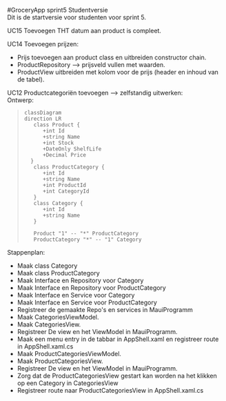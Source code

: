 #GroceryApp sprint5 Studentversie  
Dit is de startversie voor studenten voor sprint 5.  
 
UC15 Toevoegen THT datum aan product is compleet.  

UC14 Toevoegen prijzen:  
- Prijs toevoegen aan product class en uitbreiden constructor chain.  
- ProductRepository --> prijsveld vullen met waarden.  
- ProductView uitbreiden met kolom voor de prijs (header en inhoud van de tabel).      

UC12 Productcategoriën toevoegen --> zelfstandig uitwerken:  
Ontwerp:
>```mermaid
>classDiagram
>direction LR
>    class Product {
>	    +int Id
>	    +string Name
>	    +int Stock
>	    +DateOnly ShelfLife
>	    +Decimal Price
>   }
>    class ProductCategory {
>	    +int Id
>	    +string Name
>	    +int ProductId
>	    +int CategoryId
>    }
>    class Category {
>	    +int Id
>	    +string Name
>    }
>
>    Product "1" -- "*" ProductCategory
>    ProductCategory "*" -- "1" Category
> ```
Stappenplan:  
- Maak class Category  
- Maak class ProductCategory  
- Maak Interface en Repository voor Category  
- Maak Interface en Repository voor ProductCategory  
- Maak Interface en Service voor Category  
- Maak Interface en Service voor ProductCategory  
- Registreer de gemaakte Repo's en services in MauiProgramm  
- Maak CategoriesViewModel.  
- Maak CategoriesView.  
- Registreer De view en het ViewModel in MauiProgramm.  
- Maak een menu entry in de tabbar in AppShell.xaml en registreer route in AppShell.xaml.cs  
- Maak ProductCategoriesViewModel.  
- Maak ProductCategoriesView.  
- Registreer De view en het ViewModel in MauiProgramm.  
- Zorg dat de ProductCategoriesView gestart kan worden na het klikken op een Category in CategoriesView  
- Registreer route naar ProductCategoriesView in AppShell.xaml.cs  




